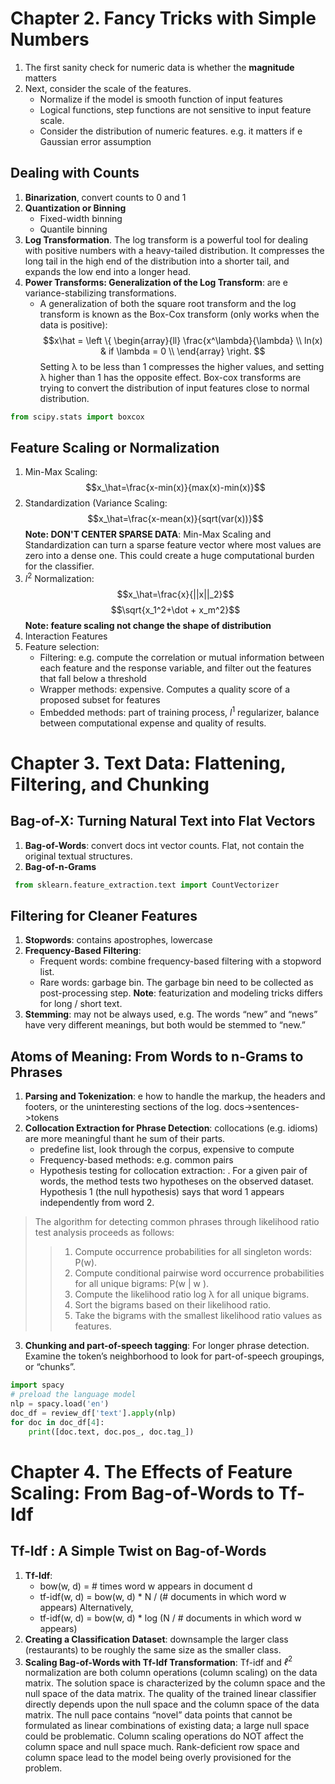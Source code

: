 # Chapter 2. Fancy Tricks with Simple Numbers
1. The first sanity check for numeric data is whether the **magnitude** matters
2. Next, consider the scale of the features.
   - Normalize if the model is smooth function of input features
   - Logical functions, step functions are not sensitive to input feature scale.
   - Consider the distribution of numeric features. e.g. it matters if e Gaussian error assumption

## Dealing with Counts
1. **Binarization**, convert counts to 0 and 1
2. **Quantization or Binning**
   - Fixed-width binning
   - Quantile binning
3. **Log Transformation**. The log transform is a powerful tool for dealing with positive numbers with a heavy-tailed distribution.  It compresses the long tail in the high end of the distribution into a shorter tail, and expands the low end into a longer head.
4. **Power Transforms: Generalization of the Log Transform**: are e variance-stabilizing transformations.
   - A generalization of both the square root transform and the log transform is known as the Box-Cox transform (only works when the data is positive):
$$x\hat = \left \{ 
\begin{array}{ll}
\frac{x^\lambda}{\lambda} \\
ln(x) & if \lambda = 0 \\
\end{array}
\right.
$$
Setting λ to be less than 1 compresses the higher values, and setting λ higher than 1 has the opposite effect.
Box-cox transforms are trying to convert the distribution of input features close to normal distribution. 
```Python
from scipy.stats import boxcox
```

## Feature Scaling or Normalization
1. Min-Max Scaling:
$$x_\hat=\frac{x-min(x)}{max(x)-min(x)}$$
2. Standardization (Variance Scaling:
$$x_\hat=\frac{x-mean(x)}{sqrt(var(x))}$$
**Note: DON'T CENTER SPARSE DATA**: Min-Max Scaling and Standardization can turn a sparse feature vector where most values are zero into a dense one. This could create a huge computational burden for the classifier.
3. $l^2$ Normalization:
$$x_\hat=\frac{x}{||x||_2}$$
$$\sqrt{x_1^2+\dot + x_m^2}$$
**Note: feature scaling not change the shape of distribution**
4. Interaction Features
5. Feature selection:
   - Filtering: e.g. compute the correlation or mutual information between each feature and the response variable, and filter out the features that fall below a threshold
   - Wrapper methods: expensive. Computes a quality score of a proposed subset for features
   - Embedded methods: part of training process, $l^1$ regularizer, balance between computational expense and quality of results.

# Chapter 3. Text Data: Flattening, Filtering, and Chunking
## Bag-of-X: Turning Natural Text into Flat Vectors
1. **Bag-of-Words**: convert docs int vector counts. Flat, not contain the original textual structures.
2. **Bag-of-n-Grams**
```Python
 from sklearn.feature_extraction.text import CountVectorizer
```

## Filtering for Cleaner Features
1. **Stopwords**: contains apostrophes, lowercase
2. **Frequency-Based Filtering**:
   - Frequent words: combine frequency-based filtering with a stopword list.
   - Rare words: garbage bin. The garbage bin need to be collected as post-processing step.
**Note**: featurization and modeling tricks differs for long / short text.
3. **Stemming**: may not be always used, e.g.  The words “new” and “news” have very different meanings, but both would be stemmed to “new.”

## Atoms of Meaning: From Words to n-Grams to Phrases
1. **Parsing and Tokenization**: e how to handle the markup, the headers and footers, or the uninteresting sections of the log.
docs->sentences->tokens
2. **Collocation Extraction for Phrase Detection**: collocations (e.g. idioms) are more meaningful thant he sum of their parts.
   - predefine list, look through the corpus, expensive to compute
   - Frequency-based methods: e.g. common pairs
   - Hypothesis testing for collocation extraction: . For a given pair of words, the method tests two hypotheses on the observed dataset. Hypothesis 1 (the null hypothesis) says that word 1 appears independently from word 2.
>The algorithm for detecting common phrases through likelihood ratio test analysis proceeds as follows:
>>1. Compute occurrence probabilities for all singleton words: P(w).
>>2. Compute conditional pairwise word occurrence probabilities for all unique bigrams: P(w | w ).
>>3. Compute the likelihood ratio log λ for all unique bigrams.
>>4. Sort the bigrams based on their likelihood ratio.
>>5. Take the bigrams with the smallest likelihood ratio values as features.
3. **Chunking and part-of-speech tagging**: For longer phrase detection. Examine the token’s neighborhood to look for part-of-speech groupings, or “chunks”.
```Python
import spacy
# preload the language model
nlp = spacy.load('en')
doc_df = review_df['text'].apply(nlp)
for doc in doc_df[4]:
	print([doc.text, doc.pos_, doc.tag_])
```

# Chapter 4. The Effects of Feature Scaling: From Bag-of-Words to Tf-Idf
## Tf-Idf : A Simple Twist on Bag-of-Words
1. **Tf-Idf**:
   - bow(w, d) = # times word w appears in document d
   - tf-idf(w, d) = bow(w, d) * N / (# documents in which word w appears)
   Alternatively,
   - tf-idf(w, d) = bow(w, d) * log (N / # documents in which word w appears)
2. **Creating a Classification Dataset**: downsample the larger class (restaurants) to be roughly the same size as the smaller class.
3. **Scaling Bag-of-Words with Tf-Idf Transformation**: Tf-idf and $ℓ^2$ normalization are both column operations \(column scaling\) on the data matrix. The solution space is characterized by the column space and the null space of the data matrix. The quality of the trained linear classifier directly depends upon the null space and the column space of the data matrix. The null pace contains “novel” data points that cannot be formulated as linear combinations of existing data; a large null space could be problematic. Column scaling operations do NOT affect the column space and null space much.
Rank-deficient row space and column space lead to the model being overly provisioned for the problem.
